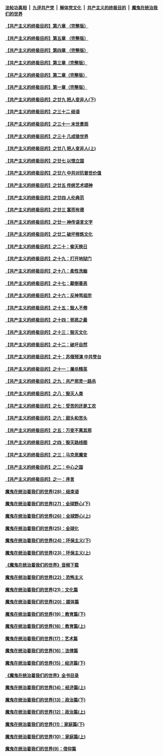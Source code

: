 ####  [法轮功真相](../../../../basic/blob/master/README.md?t=12240713) &nbsp;|&nbsp; [九评共产党](../../../../9ping.md/blob/master/README.md?t=12240713) &nbsp;|&nbsp; [解体党文化](../../../../jtdwh.md/blob/master/README.md?t=12240713)  &nbsp;|&nbsp; [共产主义的终极目的](../../../../gczydzjmd.md/blob/master/README.md?t=12240713) &nbsp;|&nbsp; [魔鬼在统治我们的世界](../../../../mgztzwmdsj.md/blob/master/README.md?t=12240713) 

#### [【共产主义的终极目的】第六章 （完整版）](../pages/nsc422/n11428913.md?t=12240713) 

#### [【共产主义的终极目的】第五章 （完整版）](../pages/nsc422/n11428912.md?t=12240713) 

#### [【共产主义的终极目的】第四章 （完整版）](../pages/nsc422/n11428907.md?t=12240713) 

#### [【共产主义的终极目的】第三章（完整版）](../pages/nsc422/n11428848.md?t=12240713) 

#### [【共产主义的终极目的】第二章（完整版）](../pages/nsc422/n11428831.md?t=12240713) 

#### [【共产主义的终极目的】第一章（完整版）](../pages/nsc422/n11417651.md?t=12240713) 

#### [【共产主义的终极目的】之廿九 把人变非人(下)](../pages/nsc422/n11344140.md?t=12240713) 

#### [【共产主义的终极目的】之三十二 结语](../pages/nsc422/n11360535.md?t=12240713) 

#### [【共产主义的终极目的】之三十一 末世景观](../pages/nsc422/n11351129.md?t=12240713) 

#### [【共产主义的终极目的】之三十 几成狼世界](../pages/nsc422/n11348280.md?t=12240713) 

#### [【共产主义的终极目的】之廿八 把人变非人(上)](../pages/nsc422/n11340492.md?t=12240713) 

#### [【共产主义的终极目的】之廿七 以恨立国](../pages/nsc422/n11336944.md?t=12240713) 

#### [【共产主义的终极目的】之廿六 中共对抗普世价值](../pages/nsc422/n11324785.md?t=12240713) 

#### [【共产主义的终极目的】之廿五 传统艺术颂神](../pages/nsc422/n11296396.md?t=12240713) 

#### [【共产主义的终极目的】之廿四 人伦典范](../pages/nsc422/n11296397.md?t=12240713) 

#### [【共产主义的终极目的】之廿三 富而有德](../pages/nsc422/n11283598.md?t=12240713) 

#### [【共产主义的终极目的】之廿一 神传语言文字](../pages/nsc422/n11263265.md?t=12240713) 

#### [【共产主义的终极目的】之廿二 破坏修炼文化](../pages/nsc422/n11245728.md?t=12240713) 

#### [【共产主义的终极目的】之二十：偷天换日](../pages/nsc422/n11238846.md?t=12240713) 

#### [【共产主义的终极目的】之十九：打开地狱门](../pages/nsc422/n11206376.md?t=12240713) 

#### [【共产主义的终极目的】之十八：柔性洗脑](../pages/nsc422/n11199994.md?t=12240713) 

#### [【共产主义的终极目的】之十七：颠倒善恶](../pages/nsc422/n11179782.md?t=12240713) 

#### [【共产主义的终极目的】之十六：反神骂祖宗](../pages/nsc422/n11166798.md?t=12240713) 

#### [【共产主义的终极目的】之十五：毁人不倦](../pages/nsc422/n11166792.md?t=12240713) 

#### [【共产主义的终极目的】之十四：邪恶之最](../pages/nsc422/n11150249.md?t=12240713) 

#### [【共产主义的终极目的】之十三：毁灭文化](../pages/nsc422/n11135227.md?t=12240713) 

#### [【共产主义的终极目的】之十二：破坏自然](../pages/nsc422/n11135214.md?t=12240713) 

#### [【共产主义的终极目的】之十：苏俄预演 中共登台](../pages/nsc422/n11118424.md?t=12240713) 

#### [【共产主义的终极目的】之十一：屠杀精英](../pages/nsc422/n11118442.md?t=12240713) 

#### [【共产主义的终极目的】之九：共产邪灵一路杀](../pages/nsc422/n11114139.md?t=12240713) 

#### [【共产主义的终极目的】之八：毁灭人类](../pages/nsc422/n11108503.md?t=12240713) 

#### [【共产主义的终极目的】之七：受苦的还是工农](../pages/nsc422/n11101809.md?t=12240713) 

#### [【共产主义的终极目的】之六：甜头和苦头](../pages/nsc422/n11096971.md?t=12240713) 

#### [【共产主义的终极目的】之五：万变不离其邪](../pages/nsc422/n11091285.md?t=12240713) 

#### [【共产主义的终极目的】之四：毁灭路线图](../pages/nsc422/n11086284.md?t=12240713) 

#### [【共产主义的终极目的】之三：马克思魔变](../pages/nsc422/n11061941.md?t=12240713) 

#### [【共产主义的终极目的】之二：中心之国](../pages/nsc422/n11047728.md?t=12240713) 

#### [【共产主义的终极目的】之一：序言](../pages/nsc422/n11086077.md?t=12240713) 

#### [魔鬼在统治着我们的世界(28)：结束语](../pages/nsc422/n10936246.md?t=12240713) 

#### [魔鬼在统治着我们的世界(27)：全球野心(下)](../pages/nsc422/n10928319.md?t=12240713) 

#### [魔鬼在统治着我们的世界(26)：全球野心(上)](../pages/nsc422/n10900318.md?t=12240713) 

#### [魔鬼在统治着我们的世界(25)：全球化](../pages/nsc422/n10788205.md?t=12240713) 

#### [魔鬼在统治着我们的世界(24)：环保主义(下)](../pages/nsc422/n10695307.md?t=12240713) 

#### [魔鬼在统治着我们的世界(23)：环保主义(上)](../pages/nsc422/n10688613.md?t=12240713) 

#### [《魔鬼在统治着我们的世界》音频下载](../pages/nsc422/n10635553.md?t=12240713) 

#### [魔鬼在统治着我们的世界(22)：恐怖主义](../pages/nsc422/n10614727.md?t=12240713) 

#### [魔鬼在统治着我们的世界(21)：文化篇](../pages/nsc422/n10597706.md?t=12240713) 

#### [魔鬼在统治着我们的世界(20)：媒体篇](../pages/nsc422/n10586579.md?t=12240713) 

#### [魔鬼在统治着我们的世界(19)：教育篇(下)](../pages/nsc422/n10564808.md?t=12240713) 

#### [魔鬼在统治着我们的世界(18)：教育篇(上)](../pages/nsc422/n10526970.md?t=12240713) 

#### [魔鬼在统治着我们的世界(17)：艺术篇](../pages/nsc422/n10499093.md?t=12240713) 

#### [魔鬼在统治着我们的世界(16)：法律篇](../pages/nsc422/n10485969.md?t=12240713) 

#### [魔鬼在统治着我们的世界(15)：经济篇(下)](../pages/nsc422/n10469975.md?t=12240713) 

#### [《魔鬼在统治着我们的世界》全书目录](../pages/nsc422/n10464261.md?t=12240713) 

#### [魔鬼在统治着我们的世界(14)：经济篇(上)](../pages/nsc422/n10457370.md?t=12240713) 

#### [魔鬼在统治着我们的世界(13)：政治篇(下)](../pages/nsc422/n10448270.md?t=12240713) 

#### [魔鬼在统治着我们的世界(12)：政治篇(上)](../pages/nsc422/n10444576.md?t=12240713) 

#### [魔鬼在统治着我们的世界(11)：家庭篇(下)](../pages/nsc422/n10440961.md?t=12240713) 

#### [魔鬼在统治着我们的世界(10)：家庭篇(上)](../pages/nsc422/n10435448.md?t=12240713) 

#### [魔鬼在统治着我们的世界(9)：信仰篇](../pages/nsc422/n10432159.md?t=12240713) 

